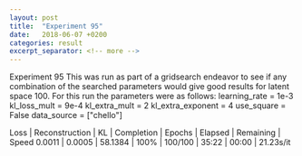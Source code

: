 ```yaml
---
layout: post
title:  "Experiment 95"
date:   2018-06-07 +0200
categories: result
excerpt_separator: <!-- more -->
---
```

<!-- more -->

Experiment 95
This was run as part of a gridsearch endeavor to see if any combination of the searched parameters would give good results for latent space 100.
For this run the parameters were as follows:
learning_rate = 1e-3
kl_loss_mult = 9e-4
kl_extra_mult = 2
kl_extra_exponent = 4
use_square = False
data_source = ["chello"]

Loss | Reconstruction | KL | Completion | Epochs | Elapsed | Remaining | Speed
0.0011 | 0.0005 | 58.1384 | 100% | 100/100 | 35:22 | 00:00 | 21.23s/it
